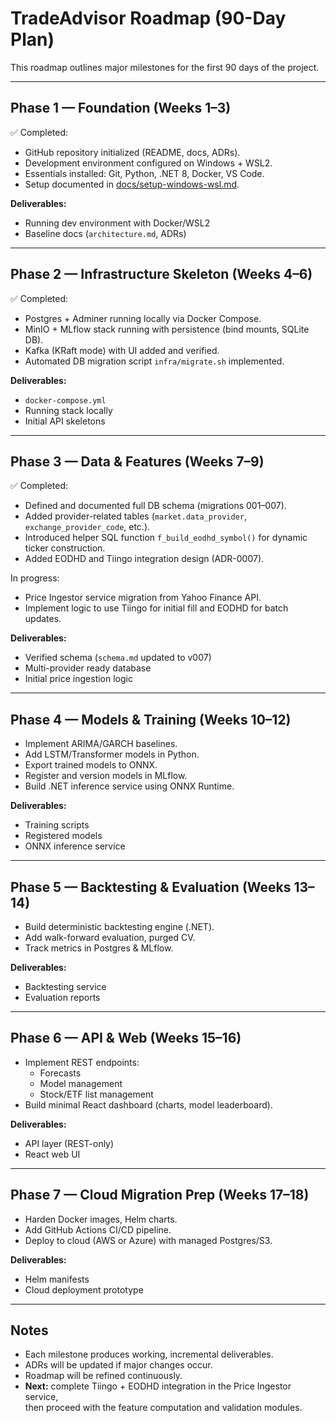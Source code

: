 # TradeAdvisor Roadmap (90-Day Plan)

This roadmap outlines major milestones for the first 90 days of the project.

---

## Phase 1 — Foundation (Weeks 1–3)
✅ Completed:
- GitHub repository initialized (README, docs, ADRs).
- Development environment configured on Windows + WSL2.
- Essentials installed: Git, Python, .NET 8, Docker, VS Code.
- Setup documented in [docs/setup-windows-wsl.md](docs/setup-windows-wsl.md).

**Deliverables:**
- Running dev environment with Docker/WSL2
- Baseline docs (`architecture.md`, ADRs)

---

## Phase 2 — Infrastructure Skeleton (Weeks 4–6)
✅ Completed:
- Postgres + Adminer running locally via Docker Compose.
- MinIO + MLflow stack running with persistence (bind mounts, SQLite DB).
- Kafka (KRaft mode) with UI added and verified.
- Automated DB migration script `infra/migrate.sh` implemented.

**Deliverables:**
- `docker-compose.yml`
- Running stack locally
- Initial API skeletons

---

## Phase 3 — Data & Features (Weeks 7–9)
✅ Completed:
- Defined and documented full DB schema (migrations 001–007).
- Added provider-related tables (`market.data_provider`, `exchange_provider_code`, etc.).
- Introduced helper SQL function `f_build_eodhd_symbol()` for dynamic ticker construction.
- Added EODHD and Tiingo integration design (ADR-0007).

In progress:
- Price Ingestor service migration from Yahoo Finance API.
- Implement logic to use Tiingo for initial fill and EODHD for batch updates.

**Deliverables:**
- Verified schema (`schema.md` updated to v007)
- Multi-provider ready database
- Initial price ingestion logic

---

## Phase 4 — Models & Training (Weeks 10–12)
- Implement ARIMA/GARCH baselines.
- Add LSTM/Transformer models in Python.
- Export trained models to ONNX.
- Register and version models in MLflow.
- Build .NET inference service using ONNX Runtime.

**Deliverables:**
- Training scripts
- Registered models
- ONNX inference service

---

## Phase 5 — Backtesting & Evaluation (Weeks 13–14)
- Build deterministic backtesting engine (.NET).
- Add walk-forward evaluation, purged CV.
- Track metrics in Postgres & MLflow.

**Deliverables:**
- Backtesting service
- Evaluation reports

---

## Phase 6 — API & Web (Weeks 15–16)
- Implement REST endpoints:
  - Forecasts
  - Model management
  - Stock/ETF list management
- Build minimal React dashboard (charts, model leaderboard).

**Deliverables:**
- API layer (REST-only)
- React web UI

---

## Phase 7 — Cloud Migration Prep (Weeks 17–18)
- Harden Docker images, Helm charts.
- Add GitHub Actions CI/CD pipeline.
- Deploy to cloud (AWS or Azure) with managed Postgres/S3.

**Deliverables:**
- Helm manifests
- Cloud deployment prototype

---

## Notes
- Each milestone produces working, incremental deliverables.
- ADRs will be updated if major changes occur.
- Roadmap will be refined continuously.
- **Next:** complete Tiingo + EODHD integration in the Price Ingestor service,  
  then proceed with the feature computation and validation modules.
